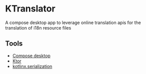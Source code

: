 # KTranslator

A compose desktop app to leverage online translation apis for the translation of i18n resource files


## Tools

- [Compose desktop](https://www.jetbrains.com/lp/compose-multiplatform/)
- [Ktor](https://ktor.io/)
- [kotlinx.serialization](https://github.com/Kotlin/kotlinx.serialization)
